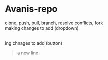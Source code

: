 # Avanis-repo
clone, push, pull, branch, resolve conflicts, fork
<br>
making changes to add (dropdown)

<br>ing chnages to add (button)

> a new line



